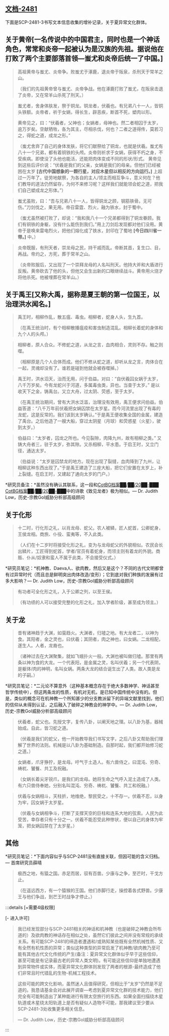 ## [文档-2481](https://scp-wiki-cn.wikidot.com/document-2481)

下面是SCP-2481-3书写文本信息收集的增补记录，关于夏异常文化群体。

## 关于黄帝[一名传说中的中国君主，同时也是一个神话角色，常常和炎帝一起被认为是汉族的先祖。据说他在打败了两个主要部落首领—蚩尤和炎帝后统一了中国。]

> 高祖黄帝与蚩尤、炎帝争。败蚩尤于涿鹿，退炎帝于阪泉，杀刑天于常羊之山。
>
> （我们的先祖黄帝曾与蚩尤、炎帝争战。他在涿鹿打败了蚩尤，在阪泉击退了炎帝，又在常羊山杀死了刑天。）

> 蚩尤者，舍身体肤发，祭于铜龙。铜龙者，伏羲也。有兄弟八十一人，皆铜头铁额。炎帝者，祈于女娲，得长生，辟恶疾，断首不死，塑肉以形。
>
> 黄帝见之，曰：“伏羲者，父神也；女娲者，母神也。然二者相囚于太岁，逾万岁矣。空献牺牲，各为其主，尽相杀伐，何也？二者之道得传，莫若习之，得蛇之道，成龙之形。”
>
> （蚩尤舍弃了自己的身体发肤，将它们献祭给了铜龙，也就是伏羲。蚩尤有八十一个兄弟，都有着铜铁的头颅。炎帝则祈求于女娲，获得不朽之身，不受疾病。即使没了头他也能活，还能把肉体变成不同的形状/形式。
> 黄帝见到这些后评价说：“伏羲是我们的父亲，女娲是我们的母亲。但他们已经被困在太岁 **[古代中国想象的一颗行星，对应木星但以相反的方向运行。]** 上超过一万年了。徒劳地献祭，为各自的主人/领主而相互争斗，意义何在？他们教导的道法仍然留存，为何不来修习呢？这样我们就能领会蛇之道，把我们自己塑成龙之形体。”）

> 蚩尤虽败，曰：“吾与兄弟八十一人，皆得铜龙之顾，钢筋铁骨。无可伤。”刀剑伐之，果无用。帝召雷霆、烈火，融为铁水，封于蜀中。
>
> （蚩尤虽然被打败了，却说：“我和我八十一个兄弟都得到了铜龙眷顾。我们有铜铁的身躯，没有什么能伤到我们。”用上刀剑后发现都对他们没用。黄帝于是唤来雷电烈火，把他们熔化成了铁水，封印在了蜀地 **[今日四川省一带。]** 中。）

> 炎帝既服，有刑天者，崇龙母之民，持干戚而乱。帝断其首，复生口、目，再战。帝灼之，方死，葬于常羊之山。
>
> （炎帝败服后，又出现了一个崇拜龙母的人名叫刑天。他持大斧和大盾进行反叛。黄帝砍去了他的头，但他又会生出新的口眼继续战斗。黄帝用火烧才将他杀死。他被埋葬在常羊山。）

## 关于禹王[又称大禹，据称是夏王朝的第一位国王，以治理洪水闻名。]

> 禹王时，相柳作乱，散五瘟、毒虫。相柳者，蛇身人头，生九首。
>
> （在禹王统治时，有个相柳散播瘟疫和害虫制造混乱。相柳长着蛇的身体和九个人的头颅。）

> 相柳者，原人合众。不修蛇之道，从龙之言，血肉相合，灵则不存。触之则噬。
>
> （相柳原是几个人合体而成。他们不修从蛇之道，却听从龙之言，肉体合在一起，灵魂却没有了。谁若是碰到他就会被吞噬掉。）

> 禹王时，洪水滔天，治而无用，问于伯益。对曰：“自伏羲囚女娲于太岁，八千万岁矣。今有龙蛇兴于河道，多属毒虫类，异也。当查于太岁。” 是以收天下之金，铸禹台。又立大舟，过太阴、荧惑，至于太岁。
>
> （在禹王统治期间，曾有大洪水泛滥，治理没有效用，禹王便求问伯益。伯益答道：“八千万年前伏羲把女娲囚禁在太岁星。而今河流里出现了有毒的龙蛇，这是反常的。我们该到太岁确认。”于是禹王便收集全国的金属，建造了禹台。之后他造了一艘大船，穿过太阴星（月球）和荧惑星（火星），驶到太岁。）

> 伯益曰：“太岁者，囚龙之所也。今见裂隙，肉降九州，故有相柳之类。” 又铸大舟者三，驻于太岁，弥其隙。又杀相柳，平水患。于启王时，又立门径，通达太岁。
>
> （伯益说：“太岁是囚禁龙的地方。现在出现了裂缝，血肉降到了九州，让相柳这种东西出现了。”于是禹王建造了三座大船，把它们安置在太岁上，补上裂缝。在启王时，又建起了通向太岁的门户。）

*研究员备注：*虽然没有确认其联系，这一段和[CotBG档案██/██/20██-███](https://scp-wiki-cn.wikidot.com/of-dragons-and-serpents)  [CotBG档案██/██/20██-███](./of-dragons-and-serpents.md)中的诗歌《致见龙者》极为相似。— Dr. Judith Low，历史-宗教GoI威胁分析部高级顾问

## 关于化形

> 十二时，行化形之礼，以肖龙母、蛇父。农人被鳞，匠人蛇首，公卿蛇身，王侯龙相。商旅、仆役、蛮夷等，不入此类。
>
> （人们在十二岁时将接受化形之礼，变为与龙母蛇父的外貌相似。农民会长出鳞片，工匠得到蛇首，学者/官员有着蛇身，而领主则有着龙的外貌。商贩、仆从/奴隶和蛮人不属于此类，不会接受仪式。）

*研究员笔记：*机神教、Daeva人、欲肉教，然后又是这个？不同的古代文明都曾有过异常时代（而且总是鲜明突出肉体改造/变形）；它到底对我们种族的发展有过多大影响？— Dr. Judith Low，历史-宗教GoI威胁分析部高级顾问

> 有功者可全化形之礼，入于公卿之列，以至王侯。
>
> （有功绩的人可以接受完整的化形之礼，加入学者阶级，甚至成为领主。）

## 关于龙

> 昔有诸神趋于大渊，如萤趋火。大渊者，归墟之地。有大龙者二，以神为食。其阳者，金之灵也，曰伏羲；其阴者，肉之神也，曰女娲。二龙相配，遂生人。人者，龙裔也。
>
> （诸神过去在大渊聚集，就如飞蛾扑火一般。大渊也被叫做归墟。那里有两条以神为食的大龙。一个代表阳，是金属之灵，名叫伏羲；另一个代表阴，是躯体/肉的神明，名叫女娲。两条大龙的结合诞生出了人类。故人类是龙的子嗣。）

*研究员笔记：*二元论不算意外（这种基本概念存在于绝大多数神学、神话甚至哲学传统中），但这两条龙的性质，有机对无机，是已知中国传统中没有的。但是，类似的概念可在机神教一个所知甚少的分支教派留下的异端文献里找到，他们的信仰从未得到认证，之后融入了破碎之神教会的神学中。— Dr. Judith Low，历史-宗教GoI威胁分析部高级顾问

> 伏羲者，蛇父也。先授文字，复传八卦，以阐天地之理。以八卦为基，器械始成。自此，皆习蛇之道。
>
> （伏羲是我们的蛇父，他一开始教导我们书写文字，之后八卦又帮助我们理解了世界的法则。机械是以八卦为基础制造。自那时起，我们都开始修习蛇之道。）

> 女娲者，爪牙狰狞，是龙母。吁气于土造人。有六兽侍之，曰混沌、穷奇、梼杌、饕餮、共工及祝融。
>
> （女娲长着尖牙锐爪，是我们的龙母。她将生命之气呼入泥土造成了人类。有六只兽侍奉她，分别名叫混沌、穷奇、梼杌、饕餮、共工和祝融。）

> 伏羲与女娲相斗，天柱折，地维绝，黎民受之，十不存一。伏羲不忍，以身为牢，囚女娲于太岁星。
>
> （伏羲与女娲相争斗，打断了支撑天空的巨柱和连系大地的弦索。人民为此受苦，幸存者只有十分之一。伏羲不能忍受此种惨状，便以自己的身体为牢笼，把女娲囚禁在了太岁星。）

## 其他

*研究员笔记：*下面内容似乎与SCP-2481没有直接关联，但因可能的含义归档。— 首席研究员薛晴

> 极西之地，有猿之国。赤足而居，驭有百兽。少康与之争，至芒时，干戈方止。
>
> （在遥远西方，有一个猿猴的王国。他们赤脚行走，操控着各式野兽。少康王与他们争战，到芒王时战争才停止。）



:::details [+需要4级权限]

[- 进入许可]

> 我已经发现部分与SCP-2481相关的神话和机神教（也是破碎之神教会所布道的）及欲肉教的神话存在相似之处，虽然它们彼此之间并没有常规的承续关系。有可能SCP-2481的缔造者遭遇和/或熟知某些既有全然机械性质、又有全然有机性质的异常；类似这种类型的异常启发了机神教/欲肉教乃至可能有其他古代文化传统的产生(备注：夏异常文化群体似乎早于这些信仰，甚至可能是有记录最古老的异常人类文明)。有可能这些信仰是单独地遭遇到异常物件或实体，而夏异常文化群体则发现了两者的根源-最终造成了他们非常且时代错乱的生物-机械工程技术。
>
> 这些可能的跨文化影响，虽然迷人且值得研究，但相比于“太岁”仍然是不足道的。我恳请基金会对此展开调查—考虑到夏异常文化群的技术能力，他们完全有可能制造出了某种能进行有限太空旅行的东西。如果全面扫描绕木星轨道或木星绕太阳轨道上是否有疑似人造物不可能，那我建议至少要从SCP-2481-3处收集更多相关信息。
>
> — Dr. Judith Low，历史-宗教GoI威胁分析部高级顾问

:::